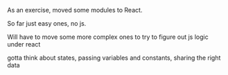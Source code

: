 As an exercise, moved some modules to React. 

So far just easy ones, no js.

Will have to move some more complex ones to try to figure out js logic under react 


gotta think about states, passing variables and constants, sharing the right data

